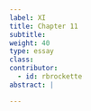 ```yaml
---
label: XI
title: Chapter 11
subtitle:
weight: 40
type: essay
class:
contributor:
  - id: rbrockette
abstract: |

---
```


